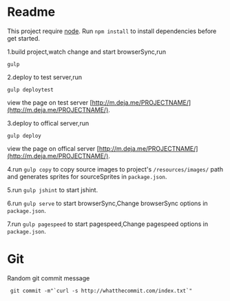 Readme
=================
This project require [node](https://nodejs.org/).
Run `npm install` to install dependencies before get started.

1.build project,watch change and start browserSync,run

```shell
gulp
```
2.deploy to test server,run

```shell
gulp deploytest
```
view the page on test server [http://m.deja.me/PROJECTNAME/](http://m.deja.me/PROJECTNAME/).

3.deploy to offical server,run

```shell
gulp deploy
```
view the page on offical server [http://m.deja.me/PROJECTNAME/](http://m.deja.me/PROJECTNAME/).

4.run `gulp copy` to copy source images to project's `/resources/images/` path and generates sprites for sourceSprites in `package.json`.

5.run `gulp jshint` to start jshint.

6.run `gulp serve` to start browserSync,Change browserSync options in `package.json`.

7.run `gulp pagespeed` to start pagespeed,Change pagespeed options in `package.json`.

Git
==========
Random git commit message

```shell
 git commit -m"`curl -s http://whatthecommit.com/index.txt`"

 ```